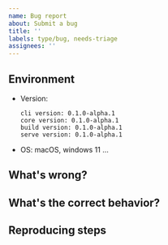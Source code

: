```yaml
---
name: Bug report
about: Submit a bug
title: ''
labels: type/bug, needs-triage
assignees: ''
---
```


## Environment

- Version:
  <!-- Use command "vulcan version" to get your packages' version -->

  ```
  cli version: 0.1.0-alpha.1
  core version: 0.1.0-alpha.1
  build version: 0.1.0-alpha.1
  serve version: 0.1.0-alpha.1
  ```

- OS: macOS, windows 11 ...

## What's wrong?

## What's the correct behavior?

## Reproducing steps
